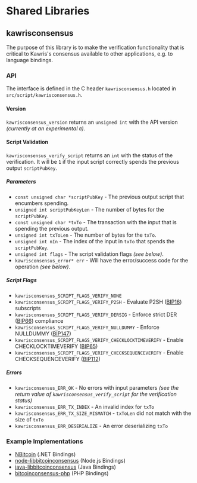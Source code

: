Shared Libraries
================

## kawrisconsensus

The purpose of this library is to make the verification functionality that is critical to Kawris's consensus available to other applications, e.g. to language bindings.

### API

The interface is defined in the C header `kawrisconsensus.h` located in  `src/script/kawrisconsensus.h`.

#### Version

`kawrisconsensus_version` returns an `unsigned int` with the API version *(currently at an experimental `0`)*.

#### Script Validation

`kawrisconsensus_verify_script` returns an `int` with the status of the verification. It will be `1` if the input script correctly spends the previous output `scriptPubKey`.

##### Parameters
- `const unsigned char *scriptPubKey` - The previous output script that encumbers spending.
- `unsigned int scriptPubKeyLen` - The number of bytes for the `scriptPubKey`.
- `const unsigned char *txTo` - The transaction with the input that is spending the previous output.
- `unsigned int txToLen` - The number of bytes for the `txTo`.
- `unsigned int nIn` - The index of the input in `txTo` that spends the `scriptPubKey`.
- `unsigned int flags` - The script validation flags *(see below)*.
- `kawrisconsensus_error* err` - Will have the error/success code for the operation *(see below)*.

##### Script Flags
- `kawrisconsensus_SCRIPT_FLAGS_VERIFY_NONE`
- `kawrisconsensus_SCRIPT_FLAGS_VERIFY_P2SH` - Evaluate P2SH ([BIP16](https://github.com/bitcoin/bips/blob/master/bip-0016.mediawiki)) subscripts
- `kawrisconsensus_SCRIPT_FLAGS_VERIFY_DERSIG` - Enforce strict DER ([BIP66](https://github.com/bitcoin/bips/blob/master/bip-0066.mediawiki)) compliance
- `kawrisconsensus_SCRIPT_FLAGS_VERIFY_NULLDUMMY` - Enforce NULLDUMMY ([BIP147](https://github.com/bitcoin/bips/blob/master/bip-0147.mediawiki))
- `kawrisconsensus_SCRIPT_FLAGS_VERIFY_CHECKLOCKTIMEVERIFY` - Enable CHECKLOCKTIMEVERIFY ([BIP65](https://github.com/bitcoin/bips/blob/master/bip-0065.mediawiki))
- `kawrisconsensus_SCRIPT_FLAGS_VERIFY_CHECKSEQUENCEVERIFY` - Enable CHECKSEQUENCEVERIFY ([BIP112](https://github.com/bitcoin/bips/blob/master/bip-0112.mediawiki))

##### Errors
- `kawrisconsensus_ERR_OK` - No errors with input parameters *(see the return value of `kawrisconsensus_verify_script` for the verification status)*
- `kawrisconsensus_ERR_TX_INDEX` - An invalid index for `txTo`
- `kawrisconsensus_ERR_TX_SIZE_MISMATCH` - `txToLen` did not match with the size of `txTo`
- `kawrisconsensus_ERR_DESERIALIZE` - An error deserializing `txTo`

### Example Implementations
- [NBitcoin](https://github.com/NicolasDorier/NBitcoin/blob/master/NBitcoin/Script.cs#L814) (.NET Bindings)
- [node-libbitcoinconsensus](https://github.com/bitpay/node-libbitcoinconsensus) (Node.js Bindings)
- [java-libbitcoinconsensus](https://github.com/dexX7/java-libbitcoinconsensus) (Java Bindings)
- [bitcoinconsensus-php](https://github.com/Bit-Wasp/bitcoinconsensus-php) (PHP Bindings)
